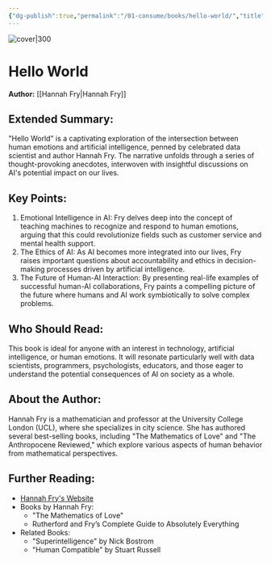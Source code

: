 ```yaml
---
{"dg-publish":true,"permalink":"/01-consume/books/hello-world/","title":"Hello World","tags":["programming","introduction","tutorial","computer","science","coding"]}
---
```



![cover|300](http://books.google.com/books/content?id=TGiOuQEACAAJ&printsec=frontcover&img=1&zoom=1&source=gbs_api)

# Hello World
**Author:** [[Hannah Fry\|Hannah Fry]]

## Extended Summary:
"Hello World" is a captivating exploration of the intersection between human emotions and artificial intelligence, penned by celebrated data scientist and author Hannah Fry. The narrative unfolds through a series of thought-provoking anecdotes, interwoven with insightful discussions on AI's potential impact on our lives.

## Key Points:
1. Emotional Intelligence in AI: Fry delves deep into the concept of teaching machines to recognize and respond to human emotions, arguing that this could revolutionize fields such as customer service and mental health support.
2. The Ethics of AI: As AI becomes more integrated into our lives, Fry raises important questions about accountability and ethics in decision-making processes driven by artificial intelligence.
3. The Future of Human-AI Interaction: By presenting real-life examples of successful human-AI collaborations, Fry paints a compelling picture of the future where humans and AI work symbiotically to solve complex problems.

## Who Should Read:
This book is ideal for anyone with an interest in technology, artificial intelligence, or human emotions. It will resonate particularly well with data scientists, programmers, psychologists, educators, and those eager to understand the potential consequences of AI on society as a whole.

## About the Author:
Hannah Fry is a mathematician and professor at the University College London (UCL), where she specializes in city science. She has authored several best-selling books, including "The Mathematics of Love" and "The Anthropocene Reviewed," which explore various aspects of human behavior from mathematical perspectives.

## Further Reading:
- [Hannah Fry's Website](https://hannahfry.co.uk/)
- Books by Hannah Fry:
  - "The Mathematics of Love"
  - Rutherford and Fry’s Complete Guide to Absolutely Everything
- Related Books:
  - "Superintelligence" by Nick Bostrom 
  - "Human Compatible" by Stuart Russell 
